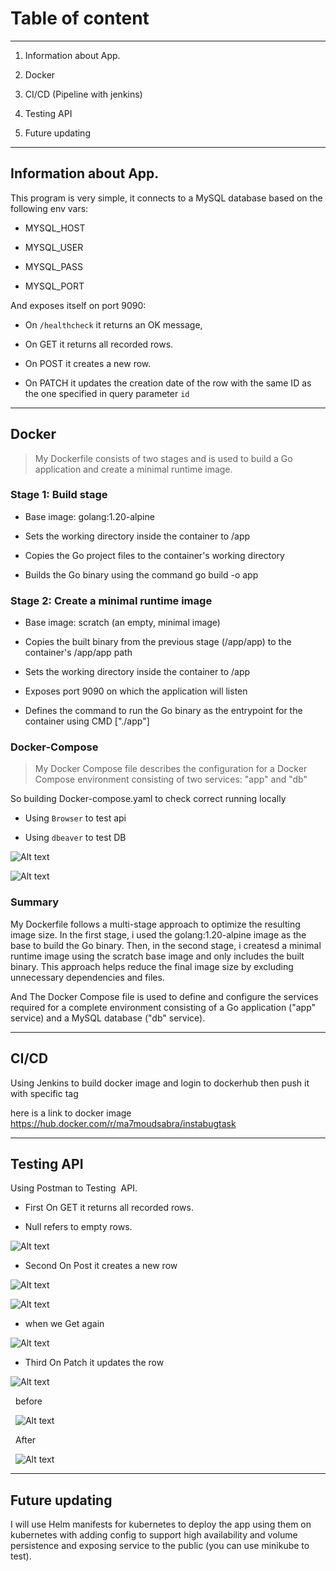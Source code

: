 # Table of content

-----

1. Information about App.

2. Docker

3. CI/CD (Pipeline with jenkins)

4. Testing API

5. Future updating

-----

## Information about App.

  

This program is very simple, it connects to a MySQL database based on the following env vars:

* MYSQL_HOST

* MYSQL_USER

* MYSQL_PASS

* MYSQL_PORT

  

And exposes itself on port 9090:

* On `/healthcheck` it returns an OK message,

* On GET it returns all recorded rows.

* On POST it creates a new row.

* On PATCH it updates the creation date of the row with the same ID as the one specified in query parameter `id`

_______

## Docker

> My Dockerfile consists of two stages and is used to build a Go application and create a minimal runtime image.

  

### Stage 1: Build stage

  

- Base image: golang:1.20-alpine

- Sets the working directory inside the container to /app

- Copies the Go project files to the container's working directory

- Builds the Go binary using the command go build -o app

  

### Stage 2: Create a minimal runtime image

  

- Base image: scratch (an empty, minimal image)

- Copies the built binary from the previous stage (/app/app) to the container's /app/app path

- Sets the working directory inside the container to /app

- Exposes port 9090 on which the application will listen

- Defines the command to run the Go binary as the entrypoint for the container using CMD ["./app"]

### Docker-Compose

> My Docker Compose file describes the configuration for a Docker Compose environment consisting of two services: "app" and "db"

So building Docker-compose.yaml to check correct running locally

- Using `Browser` to test api

- Using `dbeaver` to test DB

![Alt text](image.png)

![Alt text](image-1.png)

### Summary

My Dockerfile follows a multi-stage approach to optimize the resulting image size. In the first stage, i used the golang:1.20-alpine image as the base to build the Go binary. Then, in the second stage, i createsd a minimal runtime image using the scratch base image and only includes the built binary. This approach helps reduce the final image size by excluding unnecessary dependencies and files.

And The Docker Compose file is used to define and configure the services required for a complete environment consisting of a Go application ("app" service) and a MySQL database ("db" service).

----

## CI/CD

Using Jenkins to build docker image and login to dockerhub then push it with specific tag

here is a link to docker image https://hub.docker.com/r/ma7moudsabra/instabugtask

----

## Testing API

Using Postman to Testing  API.

- First On GET it returns all recorded rows.

- Null refers to empty rows.

  

![Alt text](image-2.png)

- Second On Post it creates a new row

![Alt text](image-3.png)

![Alt text](image-5.png)

- when we Get again

![Alt text](image-4.png)

- Third On Patch it updates the row

![Alt text](image-6.png)

  before

  ![Alt text](image-7.png)

  After

  ![Alt text](image-8.png)

---

## Future updating

I will use Helm manifests for kubernetes to deploy the app using them on kubernetes with adding config to support high availability and volume persistence and exposing service to the public (you can use minikube to test).